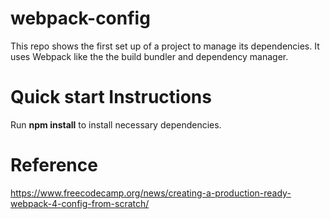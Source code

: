 # webpack-config
This repo shows the first set up of a project to manage its dependencies. It uses Webpack like the the build bundler and dependency manager. 
# Quick start Instructions
Run **npm install** to install necessary dependencies.

# Reference
https://www.freecodecamp.org/news/creating-a-production-ready-webpack-4-config-from-scratch/

